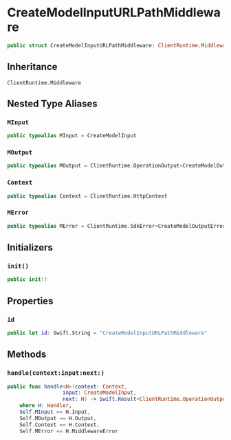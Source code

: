 # CreateModelInputURLPathMiddleware

``` swift
public struct CreateModelInputURLPathMiddleware: ClientRuntime.Middleware 
```

## Inheritance

`ClientRuntime.Middleware`

## Nested Type Aliases

### `MInput`

``` swift
public typealias MInput = CreateModelInput
```

### `MOutput`

``` swift
public typealias MOutput = ClientRuntime.OperationOutput<CreateModelOutputResponse>
```

### `Context`

``` swift
public typealias Context = ClientRuntime.HttpContext
```

### `MError`

``` swift
public typealias MError = ClientRuntime.SdkError<CreateModelOutputError>
```

## Initializers

### `init()`

``` swift
public init() 
```

## Properties

### `id`

``` swift
public let id: Swift.String = "CreateModelInputURLPathMiddleware"
```

## Methods

### `handle(context:input:next:)`

``` swift
public func handle<H>(context: Context,
                  input: CreateModelInput,
                  next: H) -> Swift.Result<ClientRuntime.OperationOutput<CreateModelOutputResponse>, MError>
    where H: Handler,
    Self.MInput == H.Input,
    Self.MOutput == H.Output,
    Self.Context == H.Context,
    Self.MError == H.MiddlewareError
```
